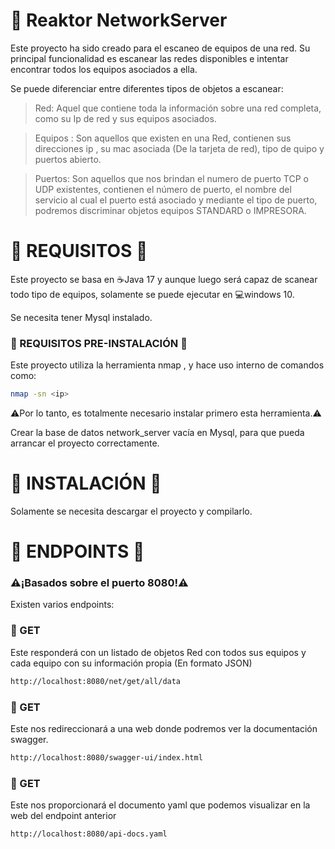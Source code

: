 # 🚩 Reaktor NetworkServer
Este proyecto ha sido creado para el escaneo de equipos de una red.
Su principal funcionalidad es escanear las redes disponibles e intentar encontrar todos los equipos asociados a ella.

Se puede diferenciar entre diferentes tipos de objetos a escanear:
> Red: Aquel que contiene toda la información sobre una red completa, como su Ip de red y sus equipos asociados.

> Equipos : Son aquellos que existen en una Red, contienen sus direcciones ip , su mac asociada (De la tarjeta de red), tipo de quipo y puertos abierto.

> Puertos: Son aquellos que nos brindan el numero de puerto TCP o UDP existentes, contienen el número de puerto, el nombre del servicio al cual el puerto está asociado y mediante el tipo de puerto, podremos discriminar objetos equipos STANDARD o IMPRESORA.

# 📃 REQUISITOS 📃
Este proyecto se basa en ☕Java 17 y aunque luego será capaz de scanear todo tipo de equipos, solamente se puede ejecutar en 💻windows 10.

Se necesita tener Mysql instalado.

### 📇 REQUISITOS PRE-INSTALACIÓN 📇
Este proyecto utiliza la herramienta nmap , y hace uso interno de comandos como:
```bash
nmap -sn <ip>
```
⚠️Por lo tanto, es totalmente necesario instalar primero esta herramienta.⚠️

Crear la base de datos network_server vacía en Mysql, para que pueda arrancar el proyecto correctamente.

# 🔨 INSTALACIÓN 🔨
Solamente se necesita descargar el proyecto y compilarlo.

# 🔌 ENDPOINTS 🔌
### ⚠️¡Basados sobre el puerto 8080!⚠️
Existen varios endpoints:

### 📗 GET
Este responderá con un listado de objetos Red con todos sus equipos y cada equipo con su información propia (En formato JSON)
```bash
http://localhost:8080/net/get/all/data
```
### 📗 GET
Este nos redireccionará a una web donde podremos ver la documentación swagger.
```bash
http://localhost:8080/swagger-ui/index.html
```
### 📗 GET
Este nos proporcionará el documento yaml que podemos visualizar en la web del endpoint anterior
```bash
http://localhost:8080/api-docs.yaml
```

